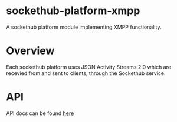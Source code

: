 # sockethub-platform-xmpp
A sockethub platform module implementing XMPP functionality.

# Overview
Each sockethub platform uses JSON Activity Streams 2.0 which are recevied from and sent to clients, through the Sockethub service.

# API
API docs can be found [here](API.md)
